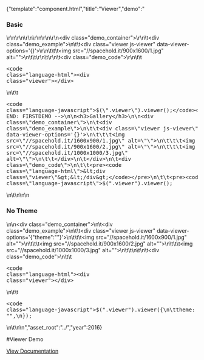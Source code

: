 {"template":"component.html","title":"Viewer","demo":"<h3>Basic</h3>\r\n\r\n<!-- START: FIRSTDEMO -->\r\n\r\n<style>\r\n\t.viewer {\n\t\twidth: 100%;\r\n\t\t/*height: 300px;*/\n\r\n\t\tmargin: 0 0 20px;\r\n\t}\r\n\r\n\t@media screen and (min-width: 740px) {\n\t\t.viewer {\n\t\t\t/*height: 500px;*/\n\t\t}\r\n\t}\r\n</style>\r\n\r\n<div class=\"demo_container\">\r\n\t<div class=\"demo_example\">\n\t\t<div class=\"viewer js-viewer\" data-viewer-options='{}'>\r\n\t\t\t<img src=\"//spacehold.it/900x1600/1.jpg\" alt=\"\">\n\t\t</div>\r\n\t</div>\r\n\t<div class=\"demo_code\">\r\n\t\t<pre><code class=\"language-html\">&lt;div class=\"viewer\"&gt;&lt;/div&gt;</code></pre>\n\t\t<pre><code class=\"language-javascript\">$(\".viewer\").viewer();</code></pre>\n\t</div>\r\n</div>\r\n\r\n<!-- END: FIRSTDEMO -->\n\n<h3>Gallery</h3>\n\n<div class=\"demo_container\">\n\t<div class=\"demo_example\">\n\t\t<div class=\"viewer js-viewer\" data-viewer-options='{}'>\n\t\t\t<img src=\"//spacehold.it/1600x900/1.jpg\" alt=\"\">\n\t\t\t<img src=\"//spacehold.it/900x1600/2.jpg\" alt=\"\">\n\t\t\t<img src=\"//spacehold.it/1000x1000/3.jpg\" alt=\"\">\n\t\t</div>\n\t</div>\n\t<div class=\"demo_code\">\n\t\t<pre><code class=\"language-html\">&lt;div class=\"viewer\"&gt;&lt;/div&gt;</code></pre>\n\t\t<pre><code class=\"language-javascript\">$(\".viewer\").viewer();</code></pre>\n\t</div>\n</div>\n\n<h3>No Theme</h3>\n\n<div class=\"demo_container\">\n\t<div class=\"demo_example\">\n\t\t<div class=\"viewer js-viewer\" data-viewer-options='{\"theme\":\"\"}'>\n\t\t\t<img src=\"//spacehold.it/1600x900/1.jpg\" alt=\"\">\n\t\t\t<img src=\"//spacehold.it/900x1600/2.jpg\" alt=\"\">\n\t\t\t<img src=\"//spacehold.it/1000x1000/3.jpg\" alt=\"\">\n\t\t</div>\n\t</div>\n\t<div class=\"demo_code\">\n\t\t<pre><code class=\"language-html\">&lt;div class=\"viewer\"&gt;&lt;/div&gt;</code></pre>\n\t\t<pre><code class=\"language-javascript\">$(\".viewer\").viewer({\n\ttheme: \"\",\n});</code></pre>\n\t</div>\n</div>\n","asset_root":"../","year":2016}

 #Viewer Demo
<p class="back_link"><a href="https://formstone.it/components/viewer">View Documentation</a></p>